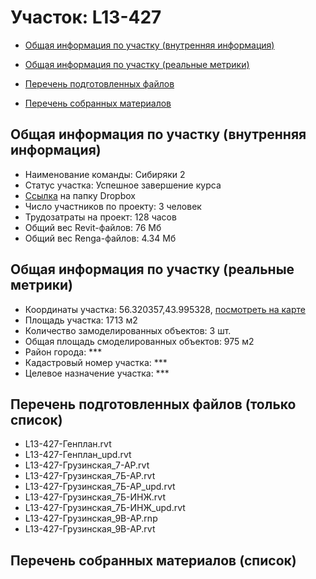 # Участок: L13-427

* [Общая информация по участку (внутренняя информация)](#Chapter1)

* [Общая информация по участку (реальные метрики)](#Chapter2)

* [Перечень подготовленных файлов](#Chapter3)

* [Перечень собранных материалов](#Chapter4)

## <a id="Chapter1"></a> Общая информация по участку (внутренняя информация)
+ Наименование команды: Сибиряки 2
+ Статус участка: Успешное завершение курса
+ [Ссылка](https://www.dropbox.com/sh/wvvgv1nw1iqred9/AAD9SEL77NrBuIyiNQDY4vaha/L13_427?dl=0) на папку Dropbox
+ Число участников по проекту: 3 человек
+ Трудозатраты на проект: 128 часов
+ Общий вес Revit-файлов: 76 Мб
+ Общий вес Renga-файлов: 4.34 Мб
## <a id="Chapter2"></a> Общая информация по участку (реальные метрики)
+ Координаты участка: 56.320357,43.995328, [посмотреть на карте](https://yandex.ru/maps/47/nizhny-novgorod/?ll=43.995328%2C56.320357&z=19)
+ Площадь участка: 1713 м2
+ Количество замоделированных объектов: 3 шт.
+ Общая площадь смоделированных объектов: 975 м2
+ Район города: *** 
+ Кадастровый номер участка: *** 
+ Целевое назначение участка: *** 
## <a id="Chapter3"></a> Перечень подготовленных файлов (только список)
+ L13-427-Генплан.rvt
+ L13-427-Генплан_upd.rvt
+ L13-427-Грузинская_7-АР.rvt
+ L13-427-Грузинская_7Б-АР.rvt
+ L13-427-Грузинская_7Б-АР_upd.rvt
+ L13-427-Грузинская_7Б-ИНЖ.rvt
+ L13-427-Грузинская_7Б-ИНЖ_upd.rvt
+ L13-427-Грузинская_9В-АР.rnp
+ L13-427-Грузинская_9В-АР.rvt
## <a id="Chapter4"></a> Перечень собранных материалов (список)

